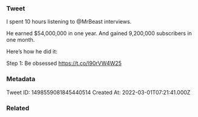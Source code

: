 ### Tweet
I spent 10 hours listening to @MrBeast interviews.

He earned $54,000,000 in one year. And gained 9,200,000 subscribers in one month.

Here’s how he did it:

Step 1: Be obsessed https://t.co/l90rVW4W25

### Metadata
Tweet ID: 1498559081845440514
Created At: 2022-03-01T07:21:41.000Z

### Related

